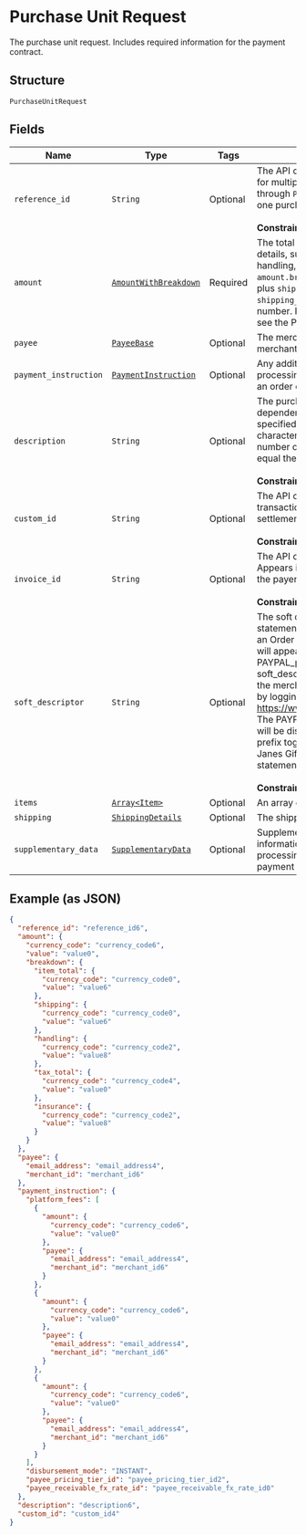 
# Purchase Unit Request

The purchase unit request. Includes required information for the payment contract.

## Structure

`PurchaseUnitRequest`

## Fields

| Name | Type | Tags | Description |
|  --- | --- | --- | --- |
| `reference_id` | `String` | Optional | The API caller-provided external ID for the purchase unit. Required for multiple purchase units when you must update the order through `PATCH`. If you omit this value and the order contains only one purchase unit, PayPal sets this value to `default`.<br><br>**Constraints**: *Minimum Length*: `1`, *Maximum Length*: `256` |
| `amount` | [`AmountWithBreakdown`](../../doc/models/amount-with-breakdown.md) | Required | The total order amount with an optional breakdown that provides details, such as the total item amount, total tax amount, shipping, handling, insurance, and discounts, if any. If you specify `amount.breakdown`, the amount equals `item_total` plus `tax_total` plus `shipping` plus `handling` plus `insurance` minus `shipping_discount` minus discount. The amount must be a positive number. For listed of supported currencies and decimal precision, see the PayPal REST APIs Currency Codes. |
| `payee` | [`PayeeBase`](../../doc/models/payee-base.md) | Optional | The merchant who receives the funds and fulfills the order. The merchant is also known as the payee. |
| `payment_instruction` | [`PaymentInstruction`](../../doc/models/payment-instruction.md) | Optional | Any additional payment instructions to be consider during payment processing. This processing instruction is applicable for Capturing an order or Authorizing an Order. |
| `description` | `String` | Optional | The purchase description. The maximum length of the character is dependent on the type of characters used. The character length is specified assuming a US ASCII character. Depending on type of character; (e.g. accented character, Japanese characters) the number of characters that that can be specified as input might not equal the permissible max length.<br><br>**Constraints**: *Minimum Length*: `1`, *Maximum Length*: `127` |
| `custom_id` | `String` | Optional | The API caller-provided external ID. Used to reconcile client transactions with PayPal transactions. Appears in transaction and settlement reports but is not visible to the payer.<br><br>**Constraints**: *Minimum Length*: `1`, *Maximum Length*: `255` |
| `invoice_id` | `String` | Optional | The API caller-provided external invoice number for this order. Appears in both the payer's transaction history and the emails that the payer receives.<br><br>**Constraints**: *Minimum Length*: `1`, *Maximum Length*: `127` |
| `soft_descriptor` | `String` | Optional | The soft descriptor is the dynamic text used to construct the statement descriptor that appears on a payer's card statement. If an Order is paid using the "PayPal Wallet", the statement descriptor will appear in following format on the payer's card statement: PAYPAL_prefix+(space)+merchant_descriptor+(space)+ soft_descriptor Note: The merchant descriptor is the descriptor of the merchant’s payment receiving preferences which can be seen by logging into the merchant account https://www.sandbox.paypal.com/businessprofile/settings/info/edit The PAYPAL prefix uses 8 characters. Only the first 22 characters will be displayed in the statement. For example, if: The PayPal prefix toggle is PAYPAL *. The merchant descriptor in the profile is Janes Gift. The soft descriptor is 800-123-1234. Then, the statement descriptor on the card is PAYPAL * Janes Gift 80.<br><br>**Constraints**: *Minimum Length*: `1`, *Maximum Length*: `22` |
| `items` | [`Array<Item>`](../../doc/models/item.md) | Optional | An array of items that the customer purchases from the merchant. |
| `shipping` | [`ShippingDetails`](../../doc/models/shipping-details.md) | Optional | The shipping details. |
| `supplementary_data` | [`SupplementaryData`](../../doc/models/supplementary-data.md) | Optional | Supplementary data about a payment. This object passes information that can be used to improve risk assessments and processing costs, for example, by providing Level 2 and Level 3 payment data. |

## Example (as JSON)

```json
{
  "reference_id": "reference_id6",
  "amount": {
    "currency_code": "currency_code6",
    "value": "value0",
    "breakdown": {
      "item_total": {
        "currency_code": "currency_code0",
        "value": "value6"
      },
      "shipping": {
        "currency_code": "currency_code0",
        "value": "value6"
      },
      "handling": {
        "currency_code": "currency_code2",
        "value": "value8"
      },
      "tax_total": {
        "currency_code": "currency_code4",
        "value": "value0"
      },
      "insurance": {
        "currency_code": "currency_code2",
        "value": "value8"
      }
    }
  },
  "payee": {
    "email_address": "email_address4",
    "merchant_id": "merchant_id6"
  },
  "payment_instruction": {
    "platform_fees": [
      {
        "amount": {
          "currency_code": "currency_code6",
          "value": "value0"
        },
        "payee": {
          "email_address": "email_address4",
          "merchant_id": "merchant_id6"
        }
      },
      {
        "amount": {
          "currency_code": "currency_code6",
          "value": "value0"
        },
        "payee": {
          "email_address": "email_address4",
          "merchant_id": "merchant_id6"
        }
      },
      {
        "amount": {
          "currency_code": "currency_code6",
          "value": "value0"
        },
        "payee": {
          "email_address": "email_address4",
          "merchant_id": "merchant_id6"
        }
      }
    ],
    "disbursement_mode": "INSTANT",
    "payee_pricing_tier_id": "payee_pricing_tier_id2",
    "payee_receivable_fx_rate_id": "payee_receivable_fx_rate_id0"
  },
  "description": "description6",
  "custom_id": "custom_id4"
}
```

